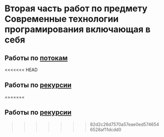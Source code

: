 # Вторая часть работ по предмету Современные технологии програмирования включающая в себя
## Работы по [потокам](https://github.com/AlexP08/Java_tasks_part2/tree/main/HW_1/untitled/src/main/java)
<<<<<<< HEAD
## Работы по [рекурсии](https://github.com/AlexP08/Java_tasks_part2/tree/main/HW_2_Recursion/untitled/src/main/java/org/example)
=======
## Работы по [рекурсии](https://github.com/AlexP08/Java_tasks_part2/tree/main/HW_2_Recursion/untitled/src/main/java/org/example)
>>>>>>> 82d2c26d7570a57eae0ed5746546528af11dcdd0
